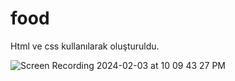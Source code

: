 # food
Html ve css kullanılarak oluşturuldu.


![Screen Recording 2024-02-03 at 10 09 43 27 PM](https://github.com/bayrambukri/food/assets/151443293/303c4902-3905-4ad4-a719-d562792680a6)
